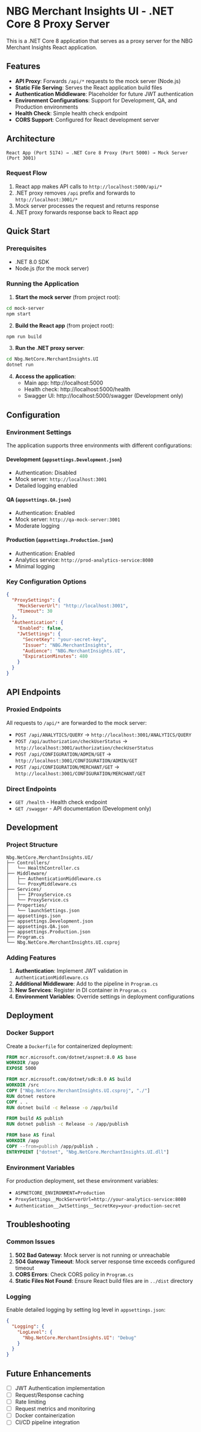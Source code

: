 # NBG Merchant Insights UI - .NET Core 8 Proxy Server

This is a .NET Core 8 application that serves as a proxy server for the NBG Merchant Insights React application.

## Features

- **API Proxy**: Forwards `/api/*` requests to the mock server (Node.js)
- **Static File Serving**: Serves the React application build files
- **Authentication Middleware**: Placeholder for future JWT authentication
- **Environment Configurations**: Support for Development, QA, and Production environments
- **Health Check**: Simple health check endpoint
- **CORS Support**: Configured for React development server

## Architecture

```
React App (Port 5174) → .NET Core 8 Proxy (Port 5000) → Mock Server (Port 3001)
```

### Request Flow

1. React app makes API calls to `http://localhost:5000/api/*`
2. .NET proxy removes `/api` prefix and forwards to `http://localhost:3001/*`
3. Mock server processes the request and returns response
4. .NET proxy forwards response back to React app

## Quick Start

### Prerequisites

- .NET 8.0 SDK
- Node.js (for the mock server)

### Running the Application

1. **Start the mock server** (from project root):
```bash
cd mock-server
npm start
```

2. **Build the React app** (from project root):
```bash
npm run build
```

3. **Run the .NET proxy server**:
```bash
cd Nbg.NetCore.MerchantInsights.UI
dotnet run
```

4. **Access the application**:
   - Main app: http://localhost:5000
   - Health check: http://localhost:5000/health
   - Swagger UI: http://localhost:5000/swagger (Development only)

## Configuration

### Environment Settings

The application supports three environments with different configurations:

#### Development (`appsettings.Development.json`)
- Authentication: Disabled
- Mock server: `http://localhost:3001`
- Detailed logging enabled

#### QA (`appsettings.QA.json`)
- Authentication: Enabled
- Mock server: `http://qa-mock-server:3001`
- Moderate logging

#### Production (`appsettings.Production.json`)
- Authentication: Enabled
- Analytics service: `http://prod-analytics-service:8080`
- Minimal logging

### Key Configuration Options

```json
{
  "ProxySettings": {
    "MockServerUrl": "http://localhost:3001",
    "Timeout": 30
  },
  "Authentication": {
    "Enabled": false,
    "JwtSettings": {
      "SecretKey": "your-secret-key",
      "Issuer": "NBG.MerchantInsights",
      "Audience": "NBG.MerchantInsights.UI",
      "ExpirationMinutes": 480
    }
  }
}
```

## API Endpoints

### Proxied Endpoints

All requests to `/api/*` are forwarded to the mock server:

- `POST /api/ANALYTICS/QUERY` → `http://localhost:3001/ANALYTICS/QUERY`
- `POST /api/authorization/checkUserStatus` → `http://localhost:3001/authorization/checkUserStatus`
- `POST /api/CONFIGURATION/ADMIN/GET` → `http://localhost:3001/CONFIGURATION/ADMIN/GET`
- `POST /api/CONFIGURATION/MERCHANT/GET` → `http://localhost:3001/CONFIGURATION/MERCHANT/GET`

### Direct Endpoints

- `GET /health` - Health check endpoint
- `GET /swagger` - API documentation (Development only)

## Development

### Project Structure

```
Nbg.NetCore.MerchantInsights.UI/
├── Controllers/
│   └── HealthController.cs
├── Middleware/
│   ├── AuthenticationMiddleware.cs
│   └── ProxyMiddleware.cs
├── Services/
│   ├── IProxyService.cs
│   └── ProxyService.cs
├── Properties/
│   └── launchSettings.json
├── appsettings.json
├── appsettings.Development.json
├── appsettings.QA.json
├── appsettings.Production.json
├── Program.cs
└── Nbg.NetCore.MerchantInsights.UI.csproj
```

### Adding Features

1. **Authentication**: Implement JWT validation in `AuthenticationMiddleware.cs`
2. **Additional Middleware**: Add to the pipeline in `Program.cs`
3. **New Services**: Register in DI container in `Program.cs`
4. **Environment Variables**: Override settings in deployment configurations

## Deployment

### Docker Support

Create a `Dockerfile` for containerized deployment:

```dockerfile
FROM mcr.microsoft.com/dotnet/aspnet:8.0 AS base
WORKDIR /app
EXPOSE 5000

FROM mcr.microsoft.com/dotnet/sdk:8.0 AS build
WORKDIR /src
COPY ["Nbg.NetCore.MerchantInsights.UI.csproj", "./"]
RUN dotnet restore
COPY . .
RUN dotnet build -c Release -o /app/build

FROM build AS publish
RUN dotnet publish -c Release -o /app/publish

FROM base AS final
WORKDIR /app
COPY --from=publish /app/publish .
ENTRYPOINT ["dotnet", "Nbg.NetCore.MerchantInsights.UI.dll"]
```

### Environment Variables

For production deployment, set these environment variables:

- `ASPNETCORE_ENVIRONMENT=Production`
- `ProxySettings__MockServerUrl=http://your-analytics-service:8080`
- `Authentication__JwtSettings__SecretKey=your-production-secret`

## Troubleshooting

### Common Issues

1. **502 Bad Gateway**: Mock server is not running or unreachable
2. **504 Gateway Timeout**: Mock server response time exceeds configured timeout
3. **CORS Errors**: Check CORS policy in `Program.cs`
4. **Static Files Not Found**: Ensure React build files are in `../dist` directory

### Logging

Enable detailed logging by setting log level in `appsettings.json`:

```json
{
  "Logging": {
    "LogLevel": {
      "Nbg.NetCore.MerchantInsights.UI": "Debug"
    }
  }
}
```

## Future Enhancements

- [ ] JWT Authentication implementation
- [ ] Request/Response caching
- [ ] Rate limiting
- [ ] Request metrics and monitoring
- [ ] Docker containerization
- [ ] CI/CD pipeline integration